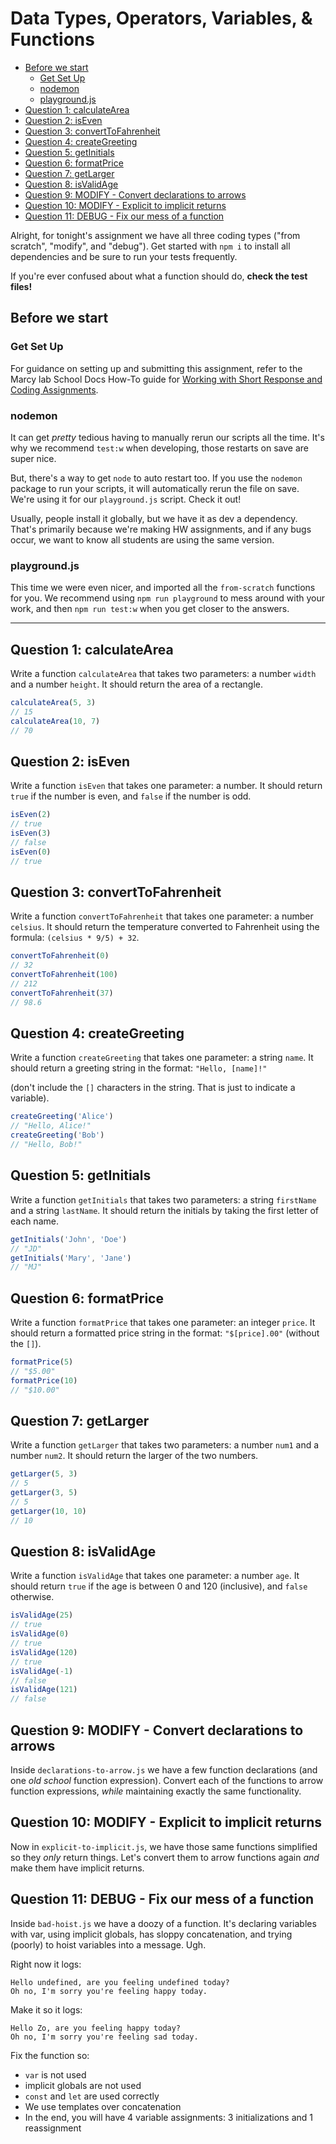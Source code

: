 # Data Types, Operators, Variables, & Functions

- [Before we start](#before-we-start)
  - [Get Set Up](#get-set-up)
  - [nodemon](#nodemon)
  - [playground.js](#playgroundjs)
- [Question 1: calculateArea](#question-1-calculatearea)
- [Question 2: isEven](#question-2-iseven)
- [Question 3: convertToFahrenheit](#question-3-converttofahrenheit)
- [Question 4: createGreeting](#question-4-creategreeting)
- [Question 5: getInitials](#question-5-getinitials)
- [Question 6: formatPrice](#question-6-formatprice)
- [Question 7: getLarger](#question-7-getlarger)
- [Question 8: isValidAge](#question-8-isvalidage)
- [Question 9: MODIFY - Convert declarations to arrows](#question-9-modify---convert-declarations-to-arrows)
- [Question 10: MODIFY - Explicit to implicit returns](#question-10-modify---explicit-to-implicit-returns)
- [Question 11: DEBUG - Fix our mess of a function](#question-11-debug---fix-our-mess-of-a-function)

Alright, for tonight's assignment we have all three coding types ("from scratch", "modify", and "debug"). Get started with `npm i` to install all dependencies and be sure to run your tests frequently.

If you're ever confused about what a function should do, **check the test files!**

## Before we start

### Get Set Up

For guidance on setting up and submitting this assignment, refer to the Marcy lab School Docs How-To guide for [Working with Short Response and Coding Assignments](https://marcylabschool.gitbook.io/marcy-lab-school-docs/fullstack-curriculum/how-tos/working-with-assignments#how-to-work-on-assignments).

### nodemon
It can get *pretty* tedious having to manually rerun our scripts all the time. It's why we recommend `test:w` when developing, those restarts on save are super nice.

But, there's a way to get `node` to auto restart too. If you use the `nodemon` package to run your scripts, it will automatically rerun the file on save. We're using it for our `playground.js` script. Check it out!

Usually, people install it globally, but we have it as dev a dependency. That's primarily because we're making HW assignments, and if any bugs occur, we want to know all students are using the same version.

### playground.js
This time we were even nicer, and imported all the `from-scratch` functions for you. We recommend using `npm run playground` to mess around with your work, and then `npm run test:w` when you get closer to the answers.

------------------

## Question 1: calculateArea
Write a function `calculateArea` that takes two parameters: a number `width` and a number `height`. It should return the area of a rectangle.

```js
calculateArea(5, 3)
// 15
calculateArea(10, 7)
// 70
```

## Question 2: isEven
Write a function `isEven` that takes one parameter: a number. It should return `true` if the number is even, and `false` if the number is odd.

```js
isEven(2)
// true
isEven(3)
// false
isEven(0)
// true
```

## Question 3: convertToFahrenheit
Write a function `convertToFahrenheit` that takes one parameter: a number `celsius`. It should return the temperature converted to Fahrenheit using the formula: `(celsius * 9/5) + 32`.

```js
convertToFahrenheit(0)
// 32
convertToFahrenheit(100)
// 212
convertToFahrenheit(37)
// 98.6
```

## Question 4: createGreeting
Write a function `createGreeting` that takes one parameter: a string `name`. It should return a greeting string in the format: `"Hello, [name]!"` 

(don't include the `[]` characters in the string. That is just to indicate a variable).

```js
createGreeting('Alice')
// "Hello, Alice!"
createGreeting('Bob')
// "Hello, Bob!"
```

## Question 5: getInitials
Write a function `getInitials` that takes two parameters: a string `firstName` and a string `lastName`. It should return the initials by taking the first letter of each name.

```js
getInitials('John', 'Doe')
// "JD"
getInitials('Mary', 'Jane')
// "MJ"
```

## Question 6: formatPrice
Write a function `formatPrice` that takes one parameter: an integer `price`. It should return a formatted price string in the format: `"$[price].00"` (without the `[]`).

```js
formatPrice(5)
// "$5.00"
formatPrice(10)
// "$10.00"
```

## Question 7: getLarger
Write a function `getLarger` that takes two parameters: a number `num1` and a number `num2`. It should return the larger of the two numbers.

```js
getLarger(5, 3)
// 5
getLarger(3, 5)
// 5
getLarger(10, 10)
// 10
```

## Question 8: isValidAge
Write a function `isValidAge` that takes one parameter: a number `age`. It should return `true` if the age is between 0 and 120 (inclusive), and `false` otherwise.

```js
isValidAge(25)
// true
isValidAge(0)
// true
isValidAge(120)
// true
isValidAge(-1)
// false
isValidAge(121)
// false
```

## Question 9: MODIFY - Convert declarations to arrows
Inside `declarations-to-arrow.js` we have a few function declarations (and one *old school* function expression). Convert each of the functions to arrow function expressions, *while* maintaining exactly the same functionality. 

## Question 10: MODIFY - Explicit to implicit returns
Now in `explicit-to-implicit.js`, we have those same functions simplified so they *only* return things. Let's convert them to arrow functions again *and* make them have implicit returns.

## Question 11: DEBUG - Fix our mess of a function
Inside `bad-hoist.js` we have a doozy of a function. It's declaring variables with var, using implicit globals, has sloppy concatenation, and trying (poorly) to hoist variables into a message. Ugh.

Right now it logs:

```plaintext
Hello undefined, are you feeling undefined today?
Oh no, I'm sorry you're feeling happy today.
```

Make it so it logs:

```plaintext
Hello Zo, are you feeling happy today?
Oh no, I'm sorry you're feeling sad today.
```

Fix the function so:
- `var` is not used
- implicit globals are not used
- `const` and `let` are used correctly
- We use templates over concatenation
- In the end, you will have 4 variable assignments: 3 initializations and 1 reassignment
